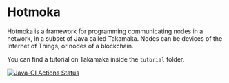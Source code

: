 # Hotmoka

Hotmoka is a framework for programming communicating nodes in a network, in a subset
of Java called Takamaka. Nodes can be
devices of the Internet of Things, or nodes of a blockchain.

You can find a tutorial on Takamaka inside the `tutorial` folder.

[![Java-CI Actions Status](https://github.com/spoto/hotmoka/workflows/Java-CI/badge.svg)](https://github.com/spoto/hotmoka/actions)